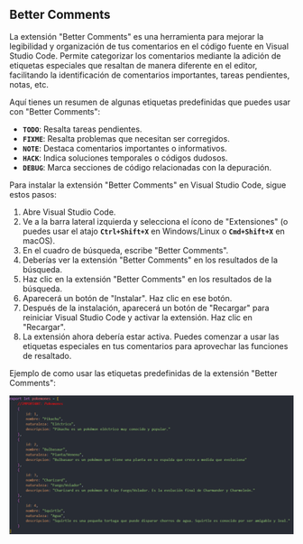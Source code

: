 
## Better Comments 

La extensión "Better Comments" es una herramienta para mejorar la legibilidad y organización de tus comentarios en el código fuente en Visual Studio Code. Permite categorizar los comentarios mediante la adición de etiquetas especiales que resaltan de manera diferente en el editor, facilitando la identificación de comentarios importantes, tareas pendientes, notas, etc.

Aquí tienes un resumen de algunas etiquetas predefinidas que puedes usar con "Better Comments":

- **`TODO`**: Resalta tareas pendientes.
- **`FIXME`**: Resalta problemas que necesitan ser corregidos.
- **`NOTE`**: Destaca comentarios importantes o informativos.
- **`HACK`**: Indica soluciones temporales o códigos dudosos.
- **`DEBUG`**: Marca secciones de código relacionadas con la depuración.

Para instalar la extensión "Better Comments" en Visual Studio Code, sigue estos pasos:

1. Abre Visual Studio Code.
2. Ve a la barra lateral izquierda y selecciona el ícono de "Extensiones" (o puedes usar el atajo **`Ctrl+Shift+X`** en Windows/Linux o **`Cmd+Shift+X`** en macOS).
3. En el cuadro de búsqueda, escribe "Better Comments".
4. Deberías ver la extensión "Better Comments" en los resultados de la búsqueda.
5. Haz clic en la extensión "Better Comments" en los resultados de la búsqueda.
6. Aparecerá un botón de "Instalar". Haz clic en ese botón.
7. Después de la instalación, aparecerá un botón de "Recargar" para reiniciar Visual Studio Code y activar la extensión. Haz clic en "Recargar".
8. La extensión ahora debería estar activa. Puedes comenzar a usar las etiquetas especiales en tus comentarios para aprovechar las funciones de resaltado.

Ejemplo de como usar las etiquetas predefinidas de la extensión "Better Comments":

![bettercomments.png](../images/bettercomments.png)
